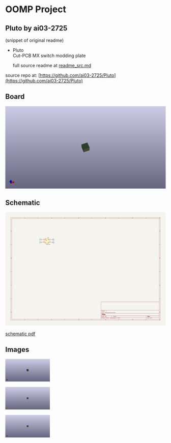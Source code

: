 # OOMP Project  
## Pluto  by ai03-2725  
  
(snippet of original readme)  
  
- Pluto  
Cut-PCB MX switch modding plate  
  
  full source readme at [readme_src.md](readme_src.md)  
  
source repo at: [https://github.com/ai03-2725/Pluto](https://github.com/ai03-2725/Pluto)  
## Board  
  
[![working_3d.png](working_3d_600.png)](working_3d.png)  
## Schematic  
  
[![working_schematic.png](working_schematic_600.png)](working_schematic.png)  
  
[schematic pdf](working_schematic.pdf)  
## Images  
  
[![working_3d.png](working_3d_140.png)](working_3d.png)  
  
[![working_3d_back.png](working_3d_back_140.png)](working_3d_back.png)  
  
[![working_3d_front.png](working_3d_front_140.png)](working_3d_front.png)  
